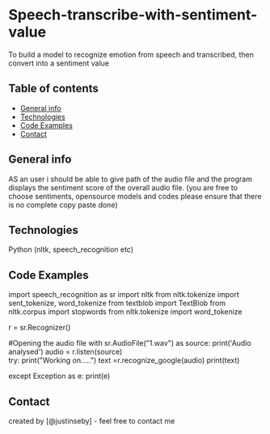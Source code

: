 # Speech-transcribe-with-sentiment-value
To build a model to recognize emotion from speech and transcribed, then convert into a sentiment value


## Table of contents
* [General info](#general-info)
* [Technologies](#Technologies)
* [Code Examples](#codeexamples)
* [Contact](#contact)


## General info
AS an user i should be able to give path of the audio file and the program displays the sentiment score of the overall audio file.
(you are free to choose sentiments, opensource models and codes please ensure that there is no complete copy paste done)

## Technologies
Python (nltk, speech_recognition etc)

## Code Examples
  
import speech_recognition as sr
import nltk
from nltk.tokenize import sent_tokenize, word_tokenize
from textblob import TextBlob
from nltk.corpus import stopwords
from nltk.tokenize import word_tokenize

r = sr.Recognizer()

#Opening the audio file
with sr.AudioFile("1.wav") as source:
    print('Audio analysed')
    audio = r.listen(source)   
try:
    print("Working on.....")
    text =r.recognize_google(audio)
    print(text)

except Exception as e:
    print(e)
  
## Contact
created by [@justinseby] - feel free to contact me
